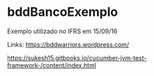 # bddBancoExemplo
Exemplo utilizado no IFRS em 15/09/16

Links:
https://bddwarriors.wordpress.com/

https://sukesh15.gitbooks.io/cucumber-jvm-test-framework-/content/index.html
